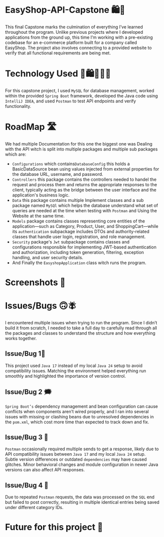 # EasyShop-API-Capstone 🛍️🛒
This final Capstone marks the culmination of everything I’ve learned throughout the program. Unlike previous projects where I developed applications from the ground up, this time I’m working with a pre-existing codebase for an e-commerce platform built for a company called EasyShop. The project also involves connecting to a provided website to verify that all functional requirements are being met.


# Technology Used 🛒🛍️👨🏾‍💻
For this capstone project, I used `MySQL` for database management, worked within the provided `Spring Boot` framework, developed the Java code using `IntelliJ IDEA`, and used `Postman` to test API endpoints and verify functionality.

# RoadMap 🛣️
We had multiple Documentation for this one the biggest one was Dealing
with the API witch is split into multiple packages and multiple sub packages which are:
* `Configurations` which contains`DatabaseConfig` this holds a BasicDataSource bean using values injected from external properties for the database URL, username, and password.
* `Controllers` this package contains the controllers needed to handel the request and process them and returns the appropriate responses to the client, typically acting as the bridge between the user interface and the application's business logic.
* `Data` this package contains multiple Implement classes and a sub package named `MySQl` which helps the database understand what set of queries are needed at the time when testing with `Postman` and Using the Website at the same time.
* `Models` package contains classes representing core entities of the application—such as Category, Product, User, and ShoppingCart—while its `authentication` subpackage includes DTOs and authority-related classes that handle user login, registration, and role management.
* `Security` package's `Jwt` subpackage contains classes and configurations responsible for implementing JWT-based authentication and authorization, including token generation, filtering, exception handling, and user security details.
* And Finally the `EasyshopApplication` class witch runs the program.

# Screenshots 📸

# Issues/Bugs 🙃🪰
I encountered multiple issues when trying to run the program. Since I didn’t build it from scratch, I needed to take a full day to carefully read through all the packages and classes to understand the structure and how everything works together.

Issue/Bug 1💢
---
This project used `Java 17` instead of my local `Java 24` setup to avoid compatibility issues. Matching the environment helped everything run smoothly and highlighted the importance of version control.

Issue/Bug 2 🗯️
---
`Spring Boot’s` dependency management and bean configuration can cause conflicts when components aren’t wired properly, and I ran into several issues with missing or clashing beans due to unresolved dependencies in the `pom.xml`, which cost more time than expected to track down and fix.

Issue/Bug 3 🫠
---
`Postman` occasionally required multiple sends to get a response, likely due to API compatibility issues between ``Java 17`` and my local ``Java 24`` setup. Subtle version differences or outdated `dependencies` may have caused glitches. Minor behavioral changes and module configuration in newer Java versions can also affect API responses.

Issue/Bug 4 🤬
---
Due to repeated `Postman` requests, the data was processed on the `SQL` end but failed to post correctly, resulting in multiple identical entries being saved under different category IDs.


# Future for this project 💬